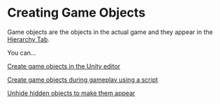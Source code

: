 # Creating Game Objects

Game objects are the objects in the actual game and they appear in the [Hierarchy Tab](../../the-unity-interface/the-tabs/hierarchy-tab.md).

You can...

[Create game objects in the Unity editor](editor-creating-game-objects.md)

[Create game objects during gameplay using a script](spawning-objects.md)

[Unhide hidden objects to make them appear](unhiding-objects.md)

